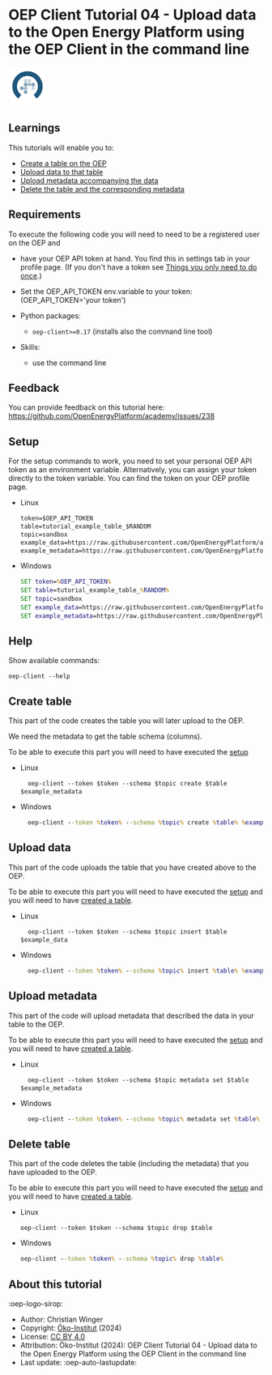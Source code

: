 # OEP Client Tutorial 04 - Upload data to the Open Energy Platform using the OEP Client in the command line

<!-- keep img below title and without align="left"  -->
<img src="https://raw.githubusercontent.com/OpenEnergyPlatform/academy/develop/docs/data/img/OEP_logo_2_no_text.svg" alt="OpenEnergy Platform" height="75" width="75" />

## Learnings

This tutorials will enable you to:

- [Create a table on the OEP](#create-table)
- [Upload data to that table](#upload-data)
- [Upload metadata accompanying the data](#upload-metadata)
- [Delete the table and the corresponding metadata](#delete-table)

## Requirements
To execute the following code you will need to need to be a registered user on the OEP and
  - have your OEP API token at hand. You find this in settings tab in your profile page. (If you don't have a token see [Things you only need to do once](https://openenergyplatform.github.io/academy/tutorials/99_other/beginners_guide/#1-things-you-only-need-to-do-once).)
  - Set the OEP_API_TOKEN env.variable to your token: (OEP_API_TOKEN='your token')

- Python packages:

  - `oep-client>=0.17` (installs also the command line tool)

- Skills:
  - use the command line

## Feedback
You can provide feedback on this tutorial here: https://github.com/OpenEnergyPlatform/academy/issues/238

## Setup

For the setup commands to work, you need to set your personal OEP API token as an environment variable. Alternatively, you can assign your token directly to the token variable. You can find the token on your OEP profile page.

- Linux

  ```shell
  token=$OEP_API_TOKEN
  table=tutorial_example_table_$RANDOM
  topic=sandbox
  example_data=https://raw.githubusercontent.com/OpenEnergyPlatform/academy/production/docs/data/tutorial_example_table.data.csv
  example_metadata=https://raw.githubusercontent.com/OpenEnergyPlatform/academy/production/docs/data/tutorial_example_table.metadata.json
  ```

- Windows

  ```cmd
  SET token=%OEP_API_TOKEN%
  SET table=tutorial_example_table_%RANDOM%
  SET topic=sandbox
  SET example_data=https://raw.githubusercontent.com/OpenEnergyPlatform/academy/production/docs/data/tutorial_example_table.data.csv
  SET example_metadata=https://raw.githubusercontent.com/OpenEnergyPlatform/academy/production/docs/data/tutorial_example_table.metadata.json
  ```

## Help

Show available commands:

```shell
oep-client --help
```

## Create table

This part of the code creates the table you will later upload to the OEP.

We need the metadata to get the table schema (columns).

To be able to execute this part you will need to have executed the [setup](#setup)

- Linux

  ```shell
    oep-client --token $token --schema $topic create $table $example_metadata
  ```

- Windows

  ```cmd
    oep-client --token %token% --schema %topic% create %table% %example_metadata%
  ```

## Upload data

This part of the code uploads the table that you have created above to the OEP.

To be able to execute this part you will need to have executed the [setup](#setup) and you will need to have [created a table](#create-table).

- Linux

  ```shell
    oep-client --token $token --schema $topic insert $table $example_data
  ```

- Windows

  ```cmd
    oep-client --token %token% --schema %topic% insert %table% %example_data%
  ```

## Upload metadata

This part of the code will upload metadata that described the data in your table to the OEP.

To be able to execute this part you will need to have executed the [setup](#setup) and you will need to have [created a table](#create-table).

- Linux

  ```shell
    oep-client --token $token --schema $topic metadata set $table $example_metadata
  ```

- Windows

  ```cmd
    oep-client --token %token% --schema %topic% metadata set %table% %example_metadata%
  ```

## Delete table

This part of the code deletes the table (including the metadata) that you have uploaded to the OEP.

To be able to execute this part you will need to have executed the [setup](#setup) and you will need to have [created a table](#create-table).

- Linux

  ```shell
  oep-client --token $token --schema $topic drop $table
  ```

- Windows

  ```cmd
  oep-client --token %token% --schema %topic% drop %table%
  ```

## About this tutorial

:oep-logo-sirop:

- Author: Christian Winger
- Copyright: [Öko-Institut](https://www.oeko.de) (2024)
- License: [CC BY 4.0](https://creativecommons.org/licenses/by/4.0/deed.en)
- Attribution: Öko-Institut (2024): OEP Client Tutorial 04 - Upload data to the Open Energy Platform using the OEP Client in the command line
- Last update: :oep-auto-lastupdate:
